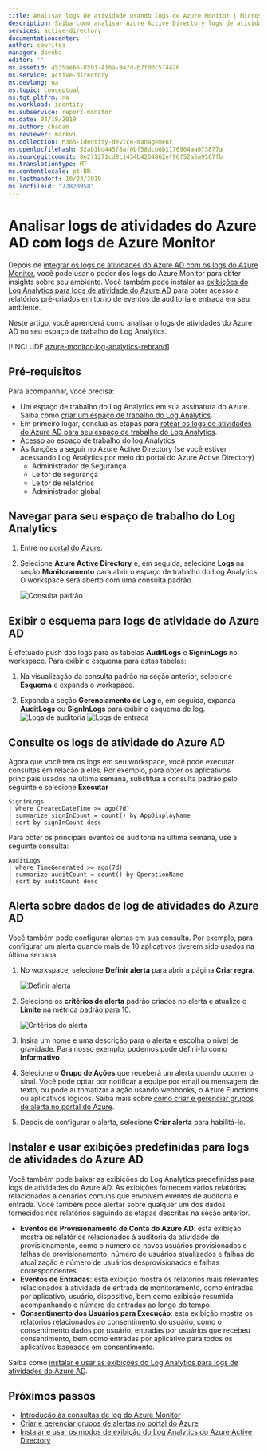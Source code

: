 ```yaml
---
title: Analisar logs de atividade usando logs de Azure Monitor | Microsoft Docs
description: Saiba como analisar Azure Active Directory logs de atividades usando logs de Azure Monitor
services: active-directory
documentationcenter: ''
author: cawrites
manager: daveba
editor: ''
ms.assetid: 4535ae65-8591-41ba-9a7d-b7f00c574426
ms.service: active-directory
ms.devlang: na
ms.topic: conceptual
ms.tgt_pltfrm: na
ms.workload: identity
ms.subservice: report-monitor
ms.date: 04/18/2019
ms.author: chadam
ms.reviewer: markvi
ms.collection: M365-identity-device-management
ms.openlocfilehash: 52ab1bd445f8af0bf58dcb6b1176904aa073877a
ms.sourcegitcommit: 8e271271cd8c1434b4254862ef96f52a5a9567fb
ms.translationtype: MT
ms.contentlocale: pt-BR
ms.lasthandoff: 10/23/2019
ms.locfileid: "72820958"
---
```

# <a name="analyze-azure-ad-activity-logs-with-azure-monitor-logs"></a>Analisar logs de atividades do Azure AD com logs de Azure Monitor

Depois de [integrar os logs de atividades do Azure AD com os logs do Azure Monitor](howto-integrate-activity-logs-with-log-analytics.md), você pode usar o poder dos logs do Azure Monitor para obter insights sobre seu ambiente. Você também pode instalar as [exibições do Log Analytics para logs de atividade do Azure AD](howto-install-use-log-analytics-views.md) para obter acesso a relatórios pré-criados em torno de eventos de auditoria e entrada em seu ambiente.

Neste artigo, você aprenderá como analisar o logs de atividades do Azure AD no seu espaço de trabalho do Log Analytics. 

[!INCLUDE [azure-monitor-log-analytics-rebrand](../../../includes/azure-monitor-log-analytics-rebrand.md)]

## <a name="prerequisites"></a>Pré-requisitos 

Para acompanhar, você precisa:

* Um espaço de trabalho do Log Analytics em sua assinatura do Azure. Saiba como [criar um espaço de trabalho do Log Analytics](https://docs.microsoft.com/azure/log-analytics/log-analytics-quick-create-workspace).
* Em primeiro lugar, conclua as etapas para [rotear os logs de atividades do Azure AD para seu espaço de trabalho do Log Analytics](howto-integrate-activity-logs-with-log-analytics.md).
*  [Acesso](https://docs.microsoft.com/en-us/azure/azure-monitor/platform/manage-access#manage-access-using-workspace-permissions) ao espaço de trabalho do log Analytics
* As funções a seguir no Azure Active Directory (se você estiver acessando Log Analytics por meio do portal do Azure Active Directory)
    - Administrador de Segurança
    - Leitor de segurança
    - Leitor de relatórios
    - Administrador global
    
## <a name="navigate-to-the-log-analytics-workspace"></a>Navegar para seu espaço de trabalho do Log Analytics

1. Entre no [portal do Azure](https://portal.azure.com). 

2. Selecione **Azure Active Directory** e, em seguida, selecione **Logs** na seção **Monitoramento** para abrir o espaço de trabalho do Log Analytics. O workspace será aberto com uma consulta padrão.

    ![Consulta padrão](./media/howto-analyze-activity-logs-log-analytics/defaultquery.png)


## <a name="view-the-schema-for-azure-ad-activity-logs"></a>Exibir o esquema para logs de atividade do Azure AD

É efetuado push dos logs para as tabelas **AuditLogs** e **SigninLogs** no workspace. Para exibir o esquema para estas tabelas:

1. Na visualização da consulta padrão na seção anterior, selecione **Esquema** e expanda o workspace. 

2. Expanda a seção **Gerenciamento de Log** e, em seguida, expanda **AuditLogs** ou **SignInLogs** para exibir o esquema de log.
    ![Logs de auditoria](./media/howto-analyze-activity-logs-log-analytics/auditlogschema.png) ![Logs de entrada](./media/howto-analyze-activity-logs-log-analytics/signinlogschema.png)

## <a name="query-the-azure-ad-activity-logs"></a>Consulte os logs de atividade do Azure AD

Agora que você tem os logs em seu workspace, você pode executar consultas em relação a eles. Por exemplo, para obter os aplicativos principais usados na última semana, substitua a consulta padrão pelo seguinte e selecione **Executar**

```
SigninLogs 
| where CreatedDateTime >= ago(7d)
| summarize signInCount = count() by AppDisplayName 
| sort by signInCount desc 
```

Para obter os principais eventos de auditoria na última semana, use a seguinte consulta:

```
AuditLogs 
| where TimeGenerated >= ago(7d)
| summarize auditCount = count() by OperationName 
| sort by auditCount desc 
```
## <a name="alert-on-azure-ad-activity-log-data"></a>Alerta sobre dados de log de atividades do Azure AD

Você também pode configurar alertas em sua consulta. Por exemplo, para configurar um alerta quando mais de 10 aplicativos tiverem sido usados na última semana:

1. No workspace, selecione **Definir alerta** para abrir a página **Criar regra**.

    ![Definir alerta](./media/howto-analyze-activity-logs-log-analytics/setalert.png)

2. Selecione os **critérios de alerta** padrão criados no alerta e atualize o **Limite** na métrica padrão para 10.

    ![Critérios do alerta](./media/howto-analyze-activity-logs-log-analytics/alertcriteria.png)

3. Insira um nome e uma descrição para o alerta e escolha o nível de gravidade. Para nosso exemplo, podemos pode defini-lo como **Informativo**.

4. Selecione o **Grupo de Ações** que receberá um alerta quando ocorrer o sinal. Você pode optar por notificar a equipe por email ou mensagem de texto, ou pode automatizar a ação usando webhooks, o Azure Functions ou aplicativos lógicos. Saiba mais sobre [como criar e gerenciar grupos de alerta no portal do Azure](https://docs.microsoft.com/azure/monitoring-and-diagnostics/monitoring-action-groups).

5. Depois de configurar o alerta, selecione **Criar alerta** para habilitá-lo. 

## <a name="install-and-use-pre-built-views-for-azure-ad-activity-logs"></a>Instalar e usar exibições predefinidas para logs de atividades do Azure AD

Você também pode baixar as exibições do Log Analytics predefinidas para logs de atividades do Azure AD. As exibições fornecem vários relatórios relacionados a cenários comuns que envolvem eventos de auditoria e entrada. Você também pode alertar sobre qualquer um dos dados fornecidos nos relatórios seguindo as etapas descritas na seção anterior.

* **Eventos de Provisionamento de Conta do Azure AD**: esta exibição mostra os relatórios relacionados à auditoria da atividade de provisionamento, como o número de novos usuários provisionados e falhas de provisionamento, número de usuários atualizados e falhas de atualização e número de usuários desprovisionados e falhas correspondentes.    
* **Eventos de Entradas**: esta exibição mostra os relatórios mais relevantes relacionados à atividade de entrada de monitoramento, como entradas por aplicativo, usuário, dispositivo, bem como exibição resumida acompanhando o número de entradas ao longo do tempo.
* **Consentimento dos Usuários para Execução**: esta exibição mostra os relatórios relacionados ao consentimento do usuário, como o consentimento dados por usuário, entradas por usuários que recebeu consentimento, bem como entradas por aplicativo para todos os aplicativos baseados em consentimento. 

Saiba como [instalar e usar as exibições do Log Analytics para logs de atividades do Azure AD](howto-install-use-log-analytics-views.md). 


## <a name="next-steps"></a>Próximos passos

* [Introdução às consultas de log do Azure Monitor](https://docs.microsoft.com/azure/log-analytics/query-language/get-started-queries)
* [Criar e gerenciar grupos de alertas no portal do Azure](https://docs.microsoft.com/azure/monitoring-and-diagnostics/monitoring-action-groups)
* [Instalar e usar os modos de exibição do Log Analytics do Azure Active Directory](howto-install-use-log-analytics-views.md)
